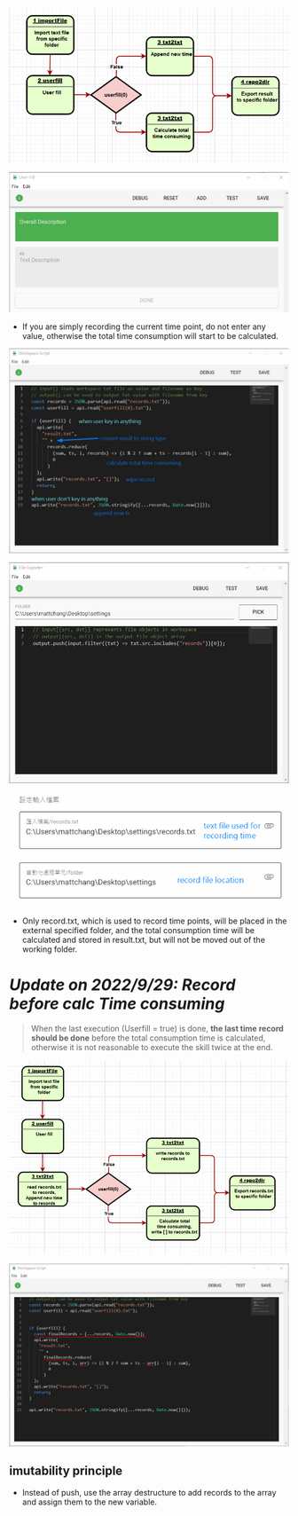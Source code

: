 ![Alt flow chart](pic/bandicam%202022-09-28%2011-13-25-223.jpg)

![Alt user fill](pic/bandicam%202022-09-28%2011-16-49-391.jpg)

- If you are simply recording the current time point, do not enter any value, otherwise the total time consumption will start to be calculated.

![Alt workspace script](pic/bandicam%202022-09-28%2011-20-04-834.jpg)

![Alt file exporter](pic/bandicam%202022-09-28%2011-21-19-215.jpg)

![Alt file setting](pic/bandicam%202022-09-28%2011-23-25-575.jpg)

- Only record.txt, which is used to record time points, will be placed in the external specified folder, and the total consumption time will be calculated and stored in result.txt, but will not be moved out of the working folder.

# **_Update on 2022/9/29: Record before calc Time consuming_**

> When the last execution (Userfill = true) is done, **the last time record should be done** before the total consumption time is calculated, otherwise it is not reasonable to execute the skill twice at the end.

![alt](pic/bandicam%202022-09-29%2004-06-36-518.jpg)

![alt](pic/bandicam%202022-09-29%2003-46-08-478.jpg)

## **imutability principle**

- Instead of push, use the array destructure to add records to the array and assign them to the new variable.
